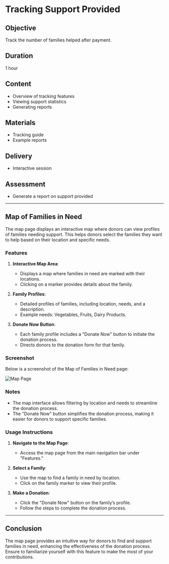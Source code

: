 # Tracking Support Provided

## Objective

Track the number of families helped after payment.

## Duration

1 hour

## Content

- Overview of tracking features
- Viewing support statistics
- Generating reports

## Materials

- Tracking guide
- Example reports

## Delivery

- Interactive session

## Assessment

- Generate a report on support provided

---

## Map of Families in Need

The map page displays an interactive map where donors can view profiles of families needing support. This helps donors select the families they want to help based on their location and specific needs.

### Features

1. **Interactive Map Area**:
   - Displays a map where families in need are marked with their locations.
   - Clicking on a marker provides details about the family.

2. **Family Profiles**:
   - Detailed profiles of families, including location, needs, and a description.
   - Example needs: Vegetables, Fruits, Dairy Products.

3. **Donate Now Button**:
   - Each family profile includes a "Donate Now" button to initiate the donation process.
   - Directs donors to the donation form for that family.

### Screenshot

Below is a screenshot of the Map of Families in Need page:

![Map Page](../images/map_page.png)

### Notes

- The map interface allows filtering by location and needs to streamline the donation process.
- The "Donate Now" button simplifies the donation process, making it easier for donors to support specific families.

### Usage Instructions

1. **Navigate to the Map Page**:
   - Access the map page from the main navigation bar under "Features."

2. **Select a Family**:
   - Use the map to find a family in need by location.
   - Click on the family marker to view their profile.

3. **Make a Donation**:
   - Click the "Donate Now" button on the family’s profile.
   - Follow the steps to complete the donation process.

---

## Conclusion

The map page provides an intuitive way for donors to find and support families in need, enhancing the effectiveness of the donation process. Ensure to familiarize yourself with this feature to make the most of your contributions.

